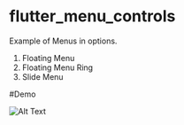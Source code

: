 # flutter_menu_controls

Example of Menus in options.

1. Floating Menu
2. Floating Menu Ring
3. Slide Menu

#Demo

![Alt Text](https://github.com/scornell10/flutter_menu_controls/blob/main/demo.gif)
